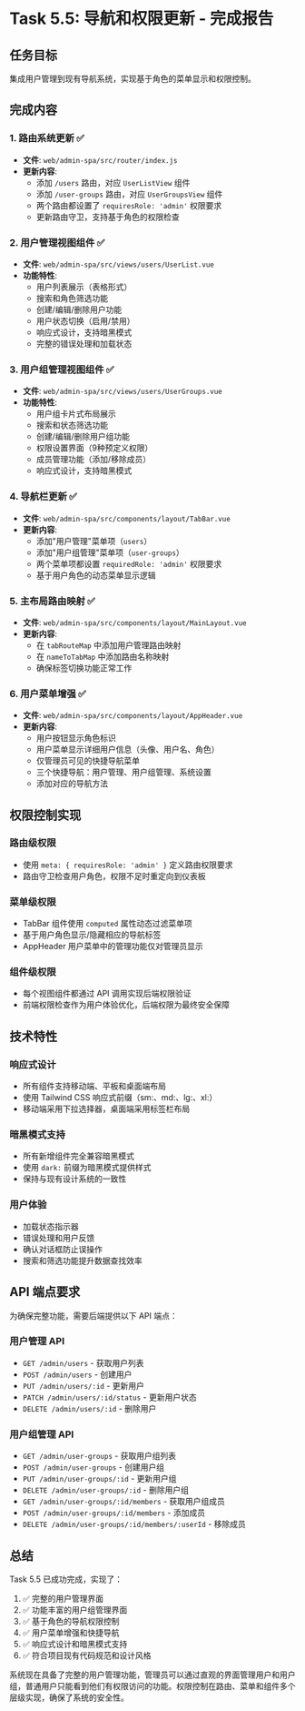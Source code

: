 # Task 5.5: 导航和权限更新 - 完成报告

## 任务目标
集成用户管理到现有导航系统，实现基于角色的菜单显示和权限控制。

## 完成内容

### 1. 路由系统更新 ✅
- **文件**: `web/admin-spa/src/router/index.js`
- **更新内容**:
  - 添加 `/users` 路由，对应 `UserListView` 组件
  - 添加 `/user-groups` 路由，对应 `UserGroupsView` 组件
  - 两个路由都设置了 `requiresRole: 'admin'` 权限要求
  - 更新路由守卫，支持基于角色的权限检查

### 2. 用户管理视图组件 ✅
- **文件**: `web/admin-spa/src/views/users/UserList.vue`
- **功能特性**:
  - 用户列表展示（表格形式）
  - 搜索和角色筛选功能
  - 创建/编辑/删除用户功能
  - 用户状态切换（启用/禁用）
  - 响应式设计，支持暗黑模式
  - 完整的错误处理和加载状态

### 3. 用户组管理视图组件 ✅
- **文件**: `web/admin-spa/src/views/users/UserGroups.vue`
- **功能特性**:
  - 用户组卡片式布局展示
  - 搜索和状态筛选功能
  - 创建/编辑/删除用户组功能
  - 权限设置界面（9种预定义权限）
  - 成员管理功能（添加/移除成员）
  - 响应式设计，支持暗黑模式

### 4. 导航栏更新 ✅
- **文件**: `web/admin-spa/src/components/layout/TabBar.vue`
- **更新内容**:
  - 添加"用户管理"菜单项（`users`）
  - 添加"用户组管理"菜单项（`user-groups`）
  - 两个菜单项都设置 `requiredRole: 'admin'` 权限要求
  - 基于用户角色的动态菜单显示逻辑

### 5. 主布局路由映射 ✅
- **文件**: `web/admin-spa/src/components/layout/MainLayout.vue`
- **更新内容**:
  - 在 `tabRouteMap` 中添加用户管理路由映射
  - 在 `nameToTabMap` 中添加路由名称映射
  - 确保标签切换功能正常工作

### 6. 用户菜单增强 ✅
- **文件**: `web/admin-spa/src/components/layout/AppHeader.vue`
- **更新内容**:
  - 用户按钮显示角色标识
  - 用户菜单显示详细用户信息（头像、用户名、角色）
  - 仅管理员可见的快捷导航菜单
  - 三个快捷导航：用户管理、用户组管理、系统设置
  - 添加对应的导航方法

## 权限控制实现

### 路由级权限
- 使用 `meta: { requiresRole: 'admin' }` 定义路由权限要求
- 路由守卫检查用户角色，权限不足时重定向到仪表板

### 菜单级权限
- TabBar 组件使用 `computed` 属性动态过滤菜单项
- 基于用户角色显示/隐藏相应的导航标签
- AppHeader 用户菜单中的管理功能仅对管理员显示

### 组件级权限
- 每个视图组件都通过 API 调用实现后端权限验证
- 前端权限检查作为用户体验优化，后端权限为最终安全保障

## 技术特性

### 响应式设计
- 所有组件支持移动端、平板和桌面端布局
- 使用 Tailwind CSS 响应式前缀（sm:、md:、lg:、xl:）
- 移动端采用下拉选择器，桌面端采用标签栏布局

### 暗黑模式支持
- 所有新增组件完全兼容暗黑模式
- 使用 `dark:` 前缀为暗黑模式提供样式
- 保持与现有设计系统的一致性

### 用户体验
- 加载状态指示器
- 错误处理和用户反馈
- 确认对话框防止误操作
- 搜索和筛选功能提升数据查找效率

## API 端点要求

为确保完整功能，需要后端提供以下 API 端点：

### 用户管理 API
- `GET /admin/users` - 获取用户列表
- `POST /admin/users` - 创建用户
- `PUT /admin/users/:id` - 更新用户
- `PATCH /admin/users/:id/status` - 更新用户状态
- `DELETE /admin/users/:id` - 删除用户

### 用户组管理 API
- `GET /admin/user-groups` - 获取用户组列表
- `POST /admin/user-groups` - 创建用户组
- `PUT /admin/user-groups/:id` - 更新用户组
- `DELETE /admin/user-groups/:id` - 删除用户组
- `GET /admin/user-groups/:id/members` - 获取用户组成员
- `POST /admin/user-groups/:id/members` - 添加成员
- `DELETE /admin/user-groups/:id/members/:userId` - 移除成员

## 总结

Task 5.5 已成功完成，实现了：

1. ✅ 完整的用户管理界面
2. ✅ 功能丰富的用户组管理界面
3. ✅ 基于角色的导航权限控制
4. ✅ 用户菜单增强和快捷导航
5. ✅ 响应式设计和暗黑模式支持
6. ✅ 符合项目现有代码规范和设计风格

系统现在具备了完整的用户管理功能，管理员可以通过直观的界面管理用户和用户组，普通用户只能看到他们有权限访问的功能。权限控制在路由、菜单和组件多个层级实现，确保了系统的安全性。